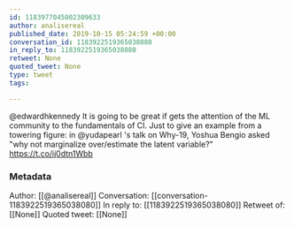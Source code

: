 ```yaml
---
id: 1183977045002309633
author: analisereal
published_date: 2019-10-15 05:24:59 +00:00
conversation_id: 1183922519365038080
in_reply_to: 1183922519365038080
retweet: None
quoted_tweet: None
type: tweet
tags:

---
```


@edwardhkennedy It is going to be great if gets the attention of the ML community to the fundamentals of CI. Just to give an example from a towering figure: in @yudapearl 's talk on Why-19, Yoshua Bengio asked "why not marginalize over/estimate the latent variable?"  https://t.co/ij0dtn1Wbb

### Metadata

Author: [[@analisereal]]
Conversation: [[conversation-1183922519365038080]]
In reply to: [[1183922519365038080]]
Retweet of: [[None]]
Quoted tweet: [[None]]
